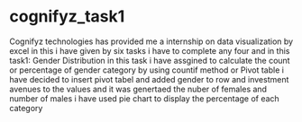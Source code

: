 # cognifyz_task1
Cognifyz technologies has provided me a internship on data visualization by excel in this i have given by  six tasks i have  to complete any four and in this 
task1: Gender Distribution 
in this task i have assgined to calculate the count or percentage of gender category by using countif method or Pivot table 
i have decided to insert pivot tabel and added gender to row and investment avenues to the values and it was genertaed the nuber of females and number of males 
i have used pie chart to display the percentage of each category 
